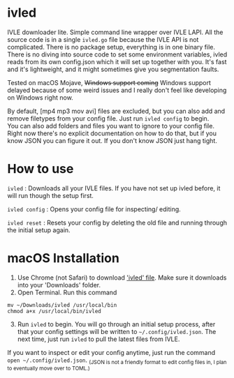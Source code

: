 # ivled
IVLE downloader lite. Simple command line wrapper over IVLE LAPI.
All the source code is in a single `ivled.go` file because the IVLE API is not complicated. There is no package setup, everything is in one binary file. There is no diving into source code to set some environment variables, ivled reads from its own config.json which it will set up together with you. It's fast and it's lightweight, and it might sometimes give you segmentation faults.

Tested on macOS Mojave, <s>Windows support coming</s> Windows support delayed because of some weird issues and I really don't feel like developing on Windows right now.

By default, [mp4 mp3 mov avi] files are excluded, but you can also add and remove filetypes from your config file. Just run `ivled config` to begin.  
You can also add folders and files you want to ignore to your config file. Right now there's no explicit documentation on how to do that, but if you know JSON you can figure it out. If you don't know JSON just hang tight.

# How to use
`ivled` : Downloads all your IVLE files. If you have not set up ivled before, it will run though the setup first.

`ivled config` : Opens your config file for inspecting/ editing.

`ivled reset` : Resets your config by deleting the old file and running through the initial setup again.

# macOS Installation
1. Use Chrome (not Safari) to download ['ivled' file](https://github.com/bokwoon95/ivled/blob/master/ivled). Make sure it downloads into your 'Downloads' folder.
2. Open Terminal. Run this command
```
mv ~/Downloads/ivled /usr/local/bin
chmod a+x /usr/local/bin/ivled
```
3. Run `ivled` to begin. You will go through an initial setup process, after that your config settings will be written to `~/.config/ivled.json`. The next time, just run `ivled` to pull the latest files from IVLE.

If you want to inspect or edit your config anytime, just run the command `open ~/.config/ivled.json`. <sub>(JSON is not a friendly format to edit config files in, I plan to eventually move over to TOML.)</sub>
